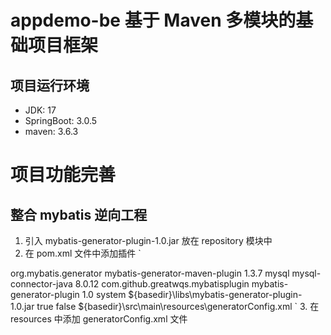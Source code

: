 # appdemo-be 基于 Maven 多模块的基础项目框架
## 项目运行环境
* JDK: 17
* SpringBoot: 3.0.5
* maven: 3.6.3

# 项目功能完善
## 整合 mybatis 逆向工程 
1. 引入 mybatis-generator-plugin-1.0.jar 放在 repository 模块中
2. 在 pom.xml 文件中添加插件
`
<build>
        <plugins>
            <plugin>
                <groupId>org.mybatis.generator</groupId>
                <artifactId>mybatis-generator-maven-plugin</artifactId>
                <version>1.3.7</version>
                <dependencies>
                    <dependency>
                        <groupId>mysql</groupId>
                        <artifactId>mysql-connector-java</artifactId>
                        <version>8.0.12</version>
                    </dependency>
                    <dependency>
                        <groupId>com.github.greatwqs.mybatisplugin</groupId>
                        <artifactId>mybatis-generator-plugin</artifactId>
                        <version>1.0</version>
                        <scope>system</scope>
                        <systemPath>${basedir}\libs\mybatis-generator-plugin-1.0.jar</systemPath>
                    </dependency>
                </dependencies>
                <configuration>
                    <verbose>true</verbose>
                    <overwrite>false</overwrite>
                    <configurationFile>${basedir}\src\main\resources\generatorConfig.xml</configurationFile>
                </configuration>
            </plugin>
        </plugins>
    </build>
  `
3. 在 resources 中添加 generatorConfig.xml 文件
